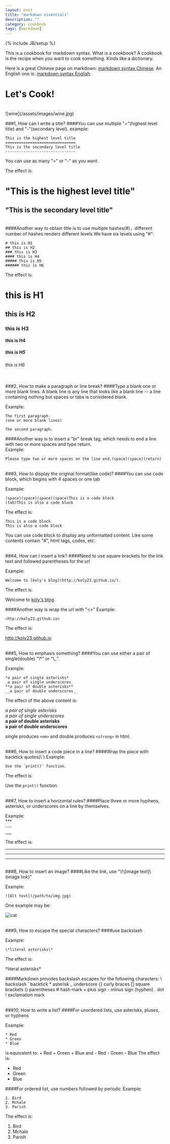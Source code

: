 ```yaml
---
layout: post
title: "markdown essentials"
description: ""
category: cookbook
tags: [markdown]
---
```

{% include JB/setup %}


This is a cookbook for markdown syntax. What is a cookbook? A cookbook is the recipe when you want to cook something. Kinds like a dictionary.

Here is a great Chinese page on markdown:  [markdown syntax Chinese](http://wowubuntu.com/markdown/). 
An English one is: [markdown syntax English](http://daringfireball.net/projects/markdown/syntax).

Let's Cook!
===========
<br />
![wine](/assets/images/wine.jpg)
<br />

###1, How can I write a title?
####You can use multiple "="(highest level title) and "-"(secondary level).
example:

	This is the highest level title
	===============================
	This is the secondary level title
	-------------------------------
You can use as many "=" or "-" as you want.

The effect is:

"This is the highest level title"
===============================
"This is the secondary level title"
-------------------------------
  
<br />
####Another way to obtain title is to use multiple hashes(#)，different number of hashes renders different levels
We have six levels using "#":

	# this is H1
	## this is H2
	### this is H3
	#### this is H4
	##### this is H5
	###### this is H6
	
The effect is:

# this is H1
## this is H2
### this is H3
#### this is H4
##### this is H5
###### this is H6
	
<br />
###2, How to make a paragraph or line break?
####Type a blank one or more blank lines.
A blank line is any line that looks like a blank line -- a line containing nothing but spaces or tabs is considered blank.  

Example:

	
	The first paragraph.
	(one or more blank lines)
	
	The second paragraph.
	
####Another way is to insert a "br" break tag, which needs to end a line  with two or more spaces and type return.  
Example:

	Please type two or more spaces on the line end.(space)(space)(return)

<br />
###3, How to display the original format(like code)?
####You can use code block, which begins with 4 spaces or one tab

Example:

	(space)(space)(space)(space)This is a code block
	(tab)This is also a code block
	
The effect is:

    This is a code block
	This is also a code block

You can use code block to display any unformatted content. Like some contents contain "#", html tags, codes, etc.

<br />
###4, How can I insert a link?
####Need to use square brackets for the link text and followed parentheses for the url

Example:

	Welcome to [koly's blog](http://koly23.github.io/).
	
The effect is:

Welcome to [koly's blog](http://koly23.github.io/).

####Another way is wrap the url with "<>"
Example:

	<htp://koly23.github.io>
	
The effect is:

<http://koly23.github.io>
	
<br />
###5, How to emphasis something?
####You can use either a pair of single(double) "\*" or "\_".


Example:

	*a pair of single asterisks*
	_a pair of single underscores_
	**a pair of double asterisks**
	__a pair of double underscores__
	
The effect of the above content is:

*a pair of single asterisks*  
_a pair of single underscores_  
**a pair of double asterisks**  
__a pair of double underscores__  

single produces `<em>` and double produces `<strong>` in html.

<br />
###6, How to insert a code piece in a line?
####Wrap the piece with backtick quotes(\`)
Example:

	Use the `print()` function.
	
The effect is:

Use the `print()` function.

<br />
###7, How to insert a horizontal rules?
####Place three or more hyphens, asterisks, or underscores on a line by themselves.

Example:  
	***  
	---  
	___  

The effect is:

***
---
___

<br />
###8, How to insert an image?
####Like the link, use "\!\[image text]\(image link)"

Example:

	![Alt text](/path/to/img.jpg)

One example may be:

![cat](/assets/images/cat.jpg)

<br />
###9, How to escape the special characters?
####use backslash

Example:

	\*literal asterisks\*
The effect is:

\*literal asterisks\*

####Markdown provides backslash escapes for the following characters:
	\  backslash
	`  backtick
	*  asterisk
	_  underscore
	{} curly braces
	[] square brackets
	() parentheses
	#  hash mark
	+  plus sign
	-  minus sign (hyphen)
	.  dot
	!  exclamation mark


<br />
###10, How to write a list?
####For unordered lists, use asterisks, pluses, or hyphens

Example:

	* Red
	* Green
	* Blue
is equivalent to:
	+ Red
	+ Green
	+ Blue
and
	- Red
	- Green
	- Blue
The effect is:

*  Red
*  Green
*  Blue

####For ordered list, use numbers followed by periods:
Example:

	1. Bird
	2. Mchale
	3. Parish
The effect is:

1. Bird
2. Mchale
3. Parish

	

